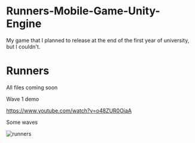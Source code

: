 # Runners-Mobile-Game-Unity-Engine

My game that I planned to release at the end of the first year of university, but I couldn't.

# Runners

All files coming soon

Wave 1 demo

https://www.youtube.com/watch?v=o48ZUR0OiaA

Some waves

![runners](https://user-images.githubusercontent.com/79511355/158835016-622f236b-e13d-433c-a088-76c41b6cb165.png)


